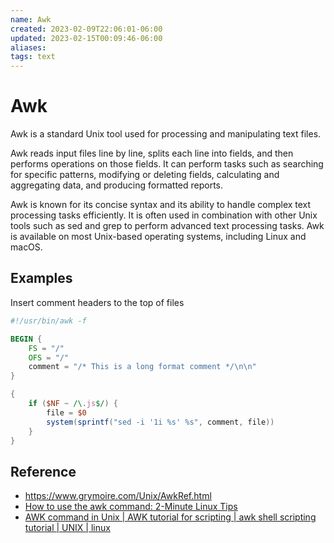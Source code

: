 ```yaml
---
name: Awk
created: 2023-02-09T22:06:01-06:00
updated: 2023-02-15T00:09:46-06:00
aliases: 
tags: text
---
```

# Awk

Awk is a standard Unix tool used for processing and manipulating text files.

Awk reads input files line by line, splits each line into fields, and then performs operations on those fields. It can perform tasks such as searching for specific patterns, modifying or deleting fields, calculating and aggregating data, and producing formatted reports.

Awk is known for its concise syntax and its ability to handle complex text processing tasks efficiently. It is often used in combination with other Unix tools such as sed and grep to perform advanced text processing tasks. Awk is available on most Unix-based operating systems, including Linux and macOS.

## Examples

Insert comment headers to the top of files

```awk
#!/usr/bin/awk -f

BEGIN {
    FS = "/"
    OFS = "/"
    comment = "/* This is a long format comment */\n\n"
}

{
    if ($NF ~ /\.js$/) {
        file = $0
        system(sprintf("sed -i '1i %s' %s", comment, file))
    }
}

```

## Reference
- https://www.grymoire.com/Unix/AwkRef.html
- [How to use the awk command: 2-Minute Linux Tips](https://youtu.be/fRZvwBevctA)
- [AWK command in Unix | AWK tutorial for scripting | awk shell scripting tutorial | UNIX | linux](https://www.youtube.com/watch?v=kIEKVT1OvHU)

